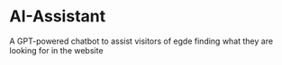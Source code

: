 # AI-Assistant
A GPT-powered chatbot to assist visitors of egde finding what they are looking for in the website
